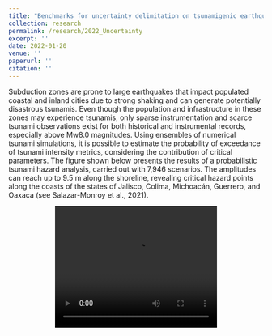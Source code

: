 ```yaml
---
title: "Benchmarks for uncertainty delimitation on tsunamigenic earthquakes source parameters"
collection: research
permalink: /research/2022_Uncertainty
excerpt: ''
date: 2022-01-20
venue: ''
paperurl: ''
citation: '' 
---
```

Subduction zones are prone to large earthquakes that impact populated coastal and inland cities due to strong shaking and can generate potentially disastrous tsunamis. Even though the population and infrastructure in these zones may experience tsunamis, only sparse instrumentation and scarce tsunami observations exist for both historical and instrumental records, especially above Mw8.0 magnitudes. Using ensembles of numerical tsunami simulations, it is possible to estimate the probability of exceedance of tsunami intensity metrics, considering the contribution of critical parameters. The figure shown below presents the results of a probabilistic tsunami hazard analysis, carried out with 7,946 scenarios. The amplitudes can reach up to 9.5 m along the shoreline, revealing critical hazard points along the coasts of the states of Jalisco, Colima, Michoacán, Guerrero, and Oaxaca (see Salazar-Monroy et al., 2021).
<p>   </p>
<center>
<video width="320" height="240" controls="controls">
  <source src="./assets/img/Disp_Amp.mp4" type="video/mp4">
  Your browser does not support the video tag.
</video>
</center>
<p>   </p>
